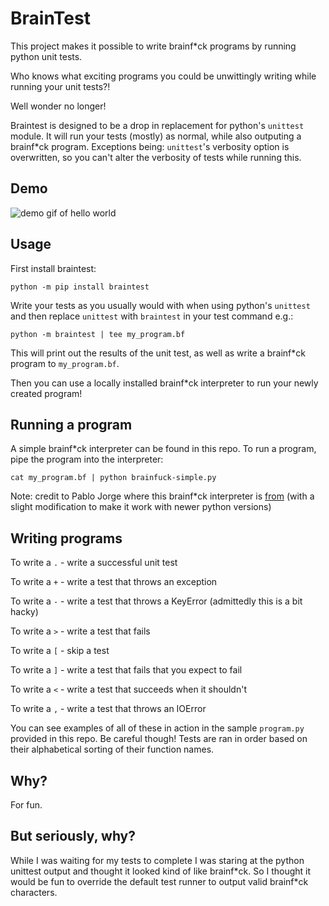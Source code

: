 # BrainTest

This project makes it possible to write brainf\*ck programs by running python unit tests.

Who knows what exciting programs you could be unwittingly writing while running your unit tests?!

Well wonder no longer!

Braintest is designed to be a drop in replacement for python's `unittest` module. It will run your tests (mostly) as normal, while also outputing a brainf\*ck program. Exceptions being: `unittest`'s verbosity option is overwritten, so you can't alter the verbosity of tests while running this.

## Demo

![demo gif of hello world](demo.gif)

## Usage

First install braintest:

```
python -m pip install braintest
```

Write your tests as you usually would with when using python's `unittest` and then replace `unittest` with `braintest` in your test command e.g.:

```
python -m braintest | tee my_program.bf
```

This will print out the results of the unit test, as well as write a brainf\*ck program to `my_program.bf`.

Then you can use a locally installed brainf\*ck interpreter to run your newly created program!

## Running a program

A simple brainf\*ck interpreter can be found in this repo. To run a program, pipe the program into the interpreter:

```
cat my_program.bf | python brainfuck-simple.py
```

Note: credit to Pablo Jorge where this brainf\*ck interpreter is [from](https://github.com/pablojorge/brainfuck/blob/master/python/brainfuck-simple.py) (with a slight modification to make it work with newer python versions)

## Writing programs

To write a `.` - write a successful unit test

To write a `+` - write a test that throws an exception

To write a `-` - write a test that throws a KeyError (admittedly this is a bit hacky)

To write a `>` - write a test that fails

To write a `[` - skip a test

To write a `]` - write a test that fails that you expect to fail

To write a `<` - write a test that succeeds when it shouldn't

To write a `,` - write a test that throws an IOError

You can see examples of all of these in action in the sample `program.py` provided in this repo.
Be careful though! Tests are ran in order based on their alphabetical sorting of their function names.

## Why?

For fun.

## But seriously, why?

While I was waiting for my tests to complete I was staring at the python unittest output and thought it looked kind of like brainf\*ck. So I thought it would be fun to override the default test runner to output valid brainf\*ck characters.
